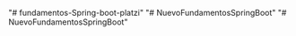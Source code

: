 "# fundamentos-Spring-boot-platzi" 
"# NuevoFundamentosSpringBoot" 
"# NuevoFundamentosSpringBoot" 
